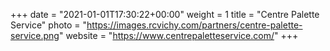 +++
date = "2021-01-01T17:30:22+00:00"
weight = 1
title = "Centre Palette Service"
photo = "https://images.rcvichy.com/partners/centre-palette-service.png"
website = "https://www.centrepaletteservice.com/"
+++
